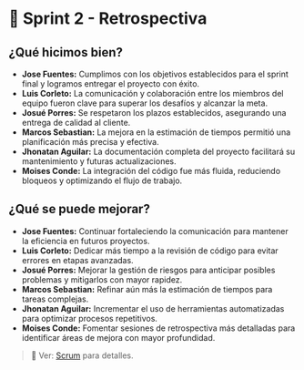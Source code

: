 # 🔁 Sprint 2 - Retrospectiva

## ¿Qué hicimos bien?

- **Jose Fuentes:** Cumplimos con los objetivos establecidos para el sprint final y logramos entregar el proyecto con éxito.
- **Luis Corleto:** La comunicación y colaboración entre los miembros del equipo fueron clave para superar los desafíos y alcanzar la meta.
- **Josué Porres:** Se respetaron los plazos establecidos, asegurando una entrega de calidad al cliente.
- **Marcos Sebastian:** La mejora en la estimación de tiempos permitió una planificación más precisa y efectiva.
- **Jhonatan Aguilar:** La documentación completa del proyecto facilitará su mantenimiento y futuras actualizaciones.
- **Moises Conde:** La integración del código fue más fluida, reduciendo bloqueos y optimizando el flujo de trabajo.

## ¿Qué se puede mejorar?

- **Jose Fuentes:** Continuar fortaleciendo la comunicación para mantener la eficiencia en futuros proyectos.
- **Luis Corleto:** Dedicar más tiempo a la revisión de código para evitar errores en etapas avanzadas.
- **Josué Porres:** Mejorar la gestión de riesgos para anticipar posibles problemas y mitigarlos con mayor rapidez.
- **Marcos Sebastian:** Refinar aún más la estimación de tiempos para tareas complejas.
- **Jhonatan Aguilar:** Incrementar el uso de herramientas automatizadas para optimizar procesos repetitivos.
- **Moises Conde:** Fomentar sesiones de retrospectiva más detalladas para identificar áreas de mejora con mayor profundidad.

> 📌 Ver: [Scrum](../../documentacion/03_scrum.md) para detalles.
